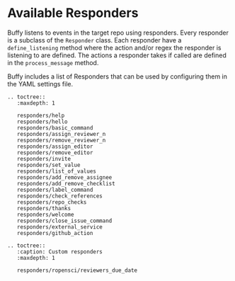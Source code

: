 Available Responders
====================

Buffy listens to events in the target repo using responders. Every responder is a subclass of the `Responder` class.
Each responder have a `define_listening` method where the action and/or regex the responder is listening to are defined.
The actions a responder takes if called are defined in the `process_message` method.

Buffy includes a list of Responders that can be used by configuring them in the YAML settings file.


```eval_rst
.. toctree::
   :maxdepth: 1

   responders/help
   responders/hello
   responders/basic_command
   responders/assign_reviewer_n
   responders/remove_reviewer_n
   responders/assign_editor
   responders/remove_editor
   responders/invite
   responders/set_value
   responders/list_of_values
   responders/add_remove_assignee
   responders/add_remove_checklist
   responders/label_command
   responders/check_references
   responders/repo_checks
   responders/thanks
   responders/welcome
   responders/close_issue_command
   responders/external_service
   responders/github_action
```

```eval_rst
.. toctree::
   :caption: Custom responders
   :maxdepth: 1

   responders/ropensci/reviewers_due_date
```
